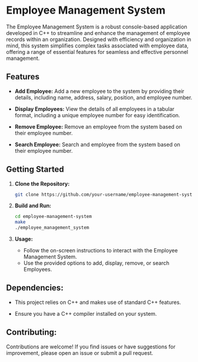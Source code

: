 # Employee Management System

The Employee Management System is a robust console-based application developed in C++ to streamline and enhance the management of employee records within an organization. Designed with efficiency and organization in mind, this system simplifies complex tasks associated with employee data, offering a range of essential features for seamless and effective personnel management.

## Features

- **Add Employee:** Add a new employee to the system by providing their details, including name, address, salary, position, and employee number.

- **Display Employees:** View the details of all employees in a tabular format, including a unique employee number for easy identification.

- **Remove Employee:** Remove an employee from the system based on their employee number.
  
- **Search Employee:** Search and employee from the system based on their employee number.

## Getting Started

1. **Clone the Repository:**
   ```bash
   git clone https://github.com/your-username/employee-management-system.git
   ```

2. **Build and Run:**
   ```bash
   cd employee-management-system
   make
   ./employee_management_system
   ```

3. **Usage:**
   - Follow the on-screen instructions to interact with the Employee Management System.
   - Use the provided options to add, display, remove, or search Employees.


## Dependencies:
  - This project relies on C++ and makes use of standard C++ features.

  - Ensure you have a C++ compiler installed on your system.

## Contributing:

  Contributions are welcome! If you find issues or have suggestions for improvement, please open an issue or submit a pull request.
